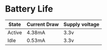 # Battery Life


| State       | Current Draw | Supply voltage  |
| ----------- | ------------ | --------------- |
| Active      | 4.38mA       | 3.3v            |
| Idle        | 0.53mA       | 3.3v            |
